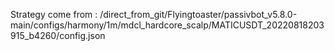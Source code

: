 Strategy come from : /direct_from_git/Flyingtoaster/passivbot_v5.8.0-main/configs/harmony/1m/mdcl_hardcore_scalp/MATICUSDT_20220818203915_b4260/config.json
